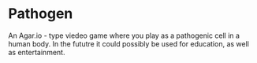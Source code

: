 # Pathogen
An Agar.io - type viedeo game where you play as a pathogenic cell in a human body. In the fututre it could possibly be used for education, as well as entertainment.
